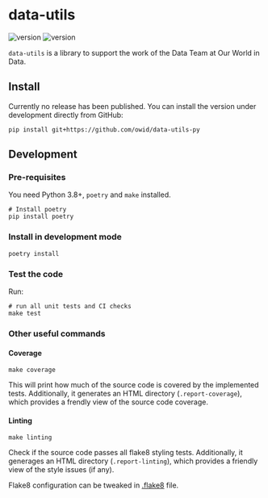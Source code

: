 # data-utils
![version](https://img.shields.io/badge/version-1.2.1-blue) ![version](https://img.shields.io/badge/python-3.8-blue.svg?&logo=python&logoColor=yellow)

`data-utils` is a library to support the work of the Data Team at Our World in Data.

## Install
Currently no release has been published. You can install the version under development directly from GitHub:
```
pip install git+https://github.com/owid/data-utils-py
```


## Development

### Pre-requisites
You need Python 3.8+, `poetry` and `make` installed. 

```
# Install poetry
pip install poetry
```

### Install in development mode

```
poetry install
```

### Test the code
Run:

```
# run all unit tests and CI checks
make test
```

### Other useful commands

#### Coverage

```
make coverage
```

This will print how much of the source code is covered by the implemented tests. Additionally, it generates an HTML
directory (`.report-coverage`), which provides a frendly view of the source code coverage.


#### Linting

```
make linting
```

Check if the source code passes all flake8 styling tests. Additionally, it generages an HTML directory
(`.report-linting`), which provides a friendly view of the style issues (if any).

Flake8 configuration can be tweaked in [.flake8](.flake8) file.
